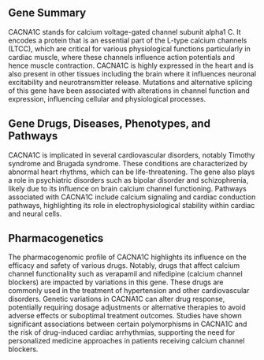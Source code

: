 ## Gene Summary
CACNA1C stands for calcium voltage-gated channel subunit alpha1 C. It encodes a protein that is an essential part of the L-type calcium channels (LTCC), which are critical for various physiological functions particularly in cardiac muscle, where these channels influence action potentials and hence muscle contraction. CACNA1C is highly expressed in the heart and is also present in other tissues including the brain where it influences neuronal excitability and neurotransmitter release. Mutations and alternative splicing of this gene have been associated with alterations in channel function and expression, influencing cellular and physiological processes.

## Gene Drugs, Diseases, Phenotypes, and Pathways
CACNA1C is implicated in several cardiovascular disorders, notably Timothy syndrome and Brugada syndrome. These conditions are characterized by abnormal heart rhythms, which can be life-threatening. The gene also plays a role in psychiatric disorders such as bipolar disorder and schizophrenia, likely due to its influence on brain calcium channel functioning. Pathways associated with CACNA1C include calcium signaling and cardiac conduction pathways, highlighting its role in electrophysiological stability within cardiac and neural cells.

## Pharmacogenetics
The pharmacogenomic profile of CACNA1C highlights its influence on the efficacy and safety of various drugs. Notably, drugs that affect calcium channel functionality such as verapamil and nifedipine (calcium channel blockers) are impacted by variations in this gene. These drugs are commonly used in the treatment of hypertension and other cardiovascular disorders. Genetic variations in CACNA1C can alter drug response, potentially requiring dosage adjustments or alternative therapies to avoid adverse effects or suboptimal treatment outcomes. Studies have shown significant associations between certain polymorphisms in CACNA1C and the risk of drug-induced cardiac arrhythmias, supporting the need for personalized medicine approaches in patients receiving calcium channel blockers.